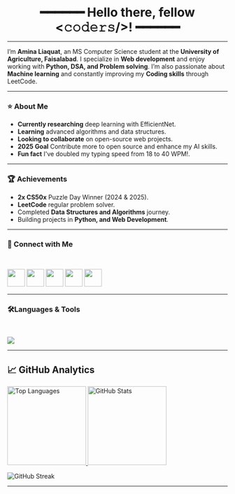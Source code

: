 <p align="center">
  <strong><span style="font-size:28px;">━━━━━━  Hello there, fellow &lt;𝚌𝚘𝚍𝚎𝚛𝚜/&gt;!  ━━━━━━</span></strong>
</p>

<hr>

I’m **Amina Liaquat**, an MS Computer Science student at the **University of Agriculture, Faisalabad**.  I specialize in **Web development** and enjoy working with **Python, DSA, and Problem solving**.  I’m also passionate about **Machine learning** and constantly improving my **Coding skills** through LeetCode.  

<hr>

### ⭐ About Me

- **Currently researching** deep learning with EfficientNet.
- **Learning** advanced algorithms and data structures.
- **Looking to collaborate** on open-source web projects.
- **2025 Goal** Contribute more to open source and enhance my AI skills.
- **Fun fact** I've doubled my typing speed from 18 to 40 WPM!.

<hr>

### 🏆 Achievements

- **2x CS50x** Puzzle Day Winner (2024 & 2025).  
- **LeetCode** regular problem solver.  
- Completed **Data Structures and Algorithms** journey. 
- Building projects in **Python, and Web Development**.

<hr>

### 🔗 Connect with Me
<br>
<p>
  <a href="https://www.linkedin.com/in/amina-liaquat/"><img src="https://skillicons.dev/icons?i=linkedin" height="40"/></a>
  <a href="mailto:aminaliaquat41@gmail.com"><img src="https://skillicons.dev/icons?i=gmail" height="40"/></a>
  <a href="https://github.com/amina-liaquat"><img src="https://skillicons.dev/icons?i=github" height="40"/></a>
  <a href="https://leetcode.com/u/amina_liaquat04/"><img src="https://upload.wikimedia.org/wikipedia/commons/1/19/LeetCode_logo_black.png" height="40"/></a>
  <a href="https://x.com/amina_liaquat25"><img src="https://skillicons.dev/icons?i=twitter" height="40"/></a>
</p>
 

<hr>

### 🛠️Languages & Tools

<br>
<p>
  <img src="https://skills.syvixor.com/api/icons?i=html,css,bootstrap,tailwind,js,ts,react,nodejs,python,php,cpp,mysql,java,wordpress,vercel,googlecolaboratory,git,github,githubcopilot,vscode,pycharm,anaconda,deepseek,postman,jupyter,matlab,netlify,kaggle,figma,firebase,slack,chatgpt" />
</p>


---

## 📈 GitHub Analytics  

<p>
  <a href="https://github.com/amina-liaquat">
    <img height="180em" src="https://github-readme-stats.vercel.app/api/top-langs/?username=amina-liaquat&layout=compact&langs_count=10&theme=tokyonight" alt="Top Languages"/>
    <img height="180em" src="https://github-readme-stats.vercel.app/api?username=amina-liaquat&show_icons=true&theme=tokyonight" alt="GitHub Stats"/>
    
  </a>
</p>

<p>
  <img src="https://github-readme-streak-stats.herokuapp.com/?user=amina-liaquat&theme=tokyonight" alt="GitHub Streak"/>
</p>




---
